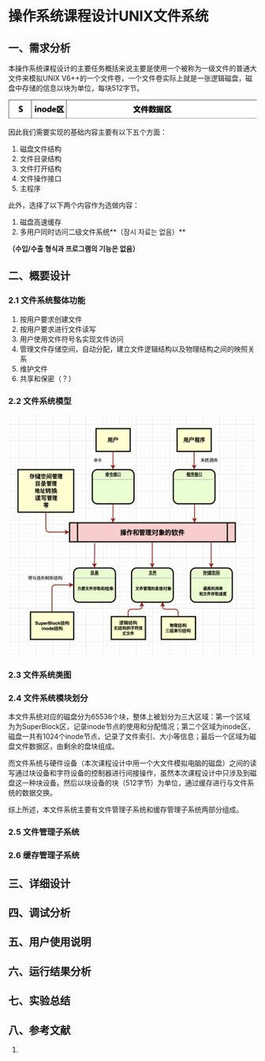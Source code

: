 # 操作系统课程设计UNIX文件系统

## 一、需求分析

本操作系统课程设计的主要任务概括来说主要是使用一个被称为一级文件的普通大文件来模拟UNIX V6++的一个文件卷，一个文件卷实际上就是一张逻辑磁盘，磁盘中存储的信息以块为单位，每块512字节。

![](./pic/001.png)

因此我们需要实现的基础内容主要有以下五个方面：

1. 磁盘文件结构
2. 文件目录结构
3. 文件打开结构
4. 文件操作接口
5. 主程序

此外，选择了以下两个内容作为选做内容：

1. 磁盘高速缓存
2. 多用户同时访问二级文件系统**（잠시 자료는 없음）**

**（수입/수출 형식과 프로그램의 기능은 없음）**

## 二、概要设计

### 2.1 文件系统整体功能

1. 按用户要求创建文件
2. 按用户要求进行文件读写
3. 用户使用文件符号名实现文件访问
4. 管理文件存储空间，自动分配，建立文件逻辑结构以及物理结构之间的映照关系
5. 维护文件
6. 共享和保密（？）

### 2.2 文件系统模型

![](./pic/002.png)

### 2.3 文件系统类图

### 2.4 文件系统模块划分

本文件系统对应的磁盘分为65536个块，整体上被划分为三大区域：第一个区域为为SuperBlock区，记录inode节点的使用和分配情况；第二个区域为inode区，磁盘一共有1024个inode节点，记录了文件索引、大小等信息；最后一个区域为磁盘文件数据区，由剩余的盘块组成。

而文件系统与硬件设备（本次课程设计中用一个大文件模拟电脑的磁盘）之间的读写通过块设备和字符设备的控制器进行间接操作，虽然本次课程设计中只涉及到磁盘这一种块设备。然后以块设备的块（512字节）为单位，通过缓存进行与文件系统的数据交换。

综上所述，本文件系统主要有文件管理子系统和缓存管理子系统两部分组成。

### 2.5 文件管理子系统

### 2.6 缓存管理子系统

## 三、详细设计

## 四、调试分析

## 五、用户使用说明

## 六、运行结果分析

## 七、实验总结

## 八、参考文献

1. 
